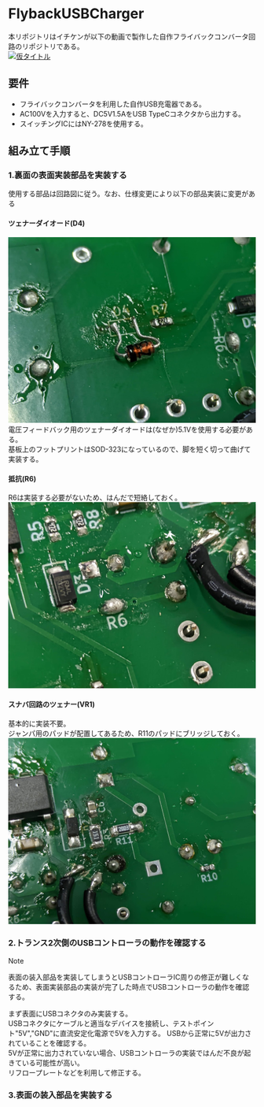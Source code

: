 # FlybackUSBCharger
本リポジトリはイチケンが以下の動画で製作した自作フライバックコンバータ回路のリポジトリである。  
[![仮タイトル](http://img.youtube.com/vi/動画ID/0.jpg)](https://www.youtube.com/watch?v=動画ID)  
## 要件
- フライバックコンバータを利用した自作USB充電器である。  
- AC100Vを入力すると、DC5V1.5AをUSB TypeCコネクタから出力する。  
- スイッチングICにはNY-278を使用する。  

## 組み立て手順
### 1.裏面の表面実装部品を実装する
使用する部品は回路図に従う。なお、仕様変更により以下の部品実装に変更がある  
#### ツェナーダイオード(D4)
![ツェナーダイオードの実装例](pic/Zener_5.1V.jpg)  
電圧フィードバック用のツェナーダイオードは(なぜか)5.1Vを使用する必要がある。  
基板上のフットプリントはSOD-323になっているので、脚を短く切って曲げて実装する。  
#### 抵抗(R6)
R6は実装する必要がないため、はんだで短絡しておく。  
![R6は実装不要](pic/R6.jpg)  
#### スナバ回路のツェナー(VR1)
基本的に実装不要。  
ジャンパ用のパッドが配置してあるため、R11のパッドにブリッジしておく。  
![VR1は実装不要](pic/R11.jpg)  

### 2.トランス2次側のUSBコントローラの動作を確認する
>[!NOTE]
>表面の装入部品を実装してしまうとUSBコントローラIC周りの修正が難しくなるため、表面実装部品の実装が完了した時点でUSBコントローラの動作を確認する。  

まず表面にUSBコネクタのみ実装する。  
USBコネクタにケーブルと適当なデバイスを接続し、テストポイント"5V","GND"に直流安定化電源で5Vを入力する。
USBから正常に5Vが出力されていることを確認する。  
5Vが正常に出力されていない場合、USBコントローラの実装ではんだ不良が起きている可能性が高い。  
リフロープレートなどを利用して修正する。

### 3.表面の装入部品を実装する




